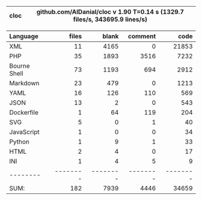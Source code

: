 
cloc|github.com/AlDanial/cloc v 1.90  T=0.14 s (1329.7 files/s, 343695.9 lines/s)
--- | ---

Language|files|blank|comment|code
:-------|-------:|-------:|-------:|-------:
XML|11|4165|0|21853
PHP|35|1893|3516|7232
Bourne Shell|73|1193|694|2912
Markdown|23|479|0|1213
YAML|16|126|110|569
JSON|13|2|0|543
Dockerfile|1|64|119|204
SVG|5|0|1|40
JavaScript|1|0|0|34
Python|1|9|1|33
HTML|2|4|0|17
INI|1|4|5|9
--------|--------|--------|--------|--------
SUM:|182|7939|4446|34659
